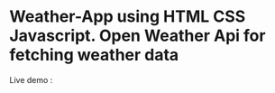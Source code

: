 # Weather-App using HTML CSS Javascript.                                                                                          Open Weather Api for fetching weather data
Live demo : 


